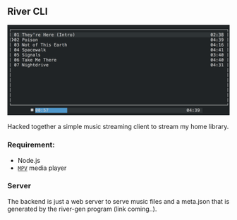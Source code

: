 ## River CLI

![pic](screenshot.png)

Hacked together a simple music streaming client to stream my home library.

### Requirement:

  * Node.js
  * [`MPV`](https://mpv.io/) media player

### Server
  The backend is just a web server to serve music files and a meta.json
  that is generated by the river-gen program (link coming..).
